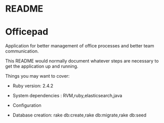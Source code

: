 # README

# Officepad
Application for better management of office processes and  better team communication.


This README would normally document whatever steps are necessary to get the
application up and running.

Things you may want to cover:

* Ruby version: 2.4.2

* System dependencies : RVM,ruby,elasticsearch,java

* Configuration

* Database creation: rake db:create,rake db:migrate,rake db:seed
